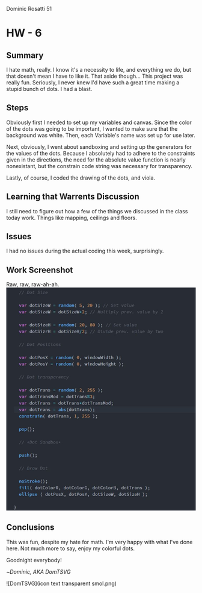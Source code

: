 Dominic Rosatti 51

# HW - 6

## Summary

I hate math, really. I know it's a necessity to life, and everything we do, but that doesn't mean I have to like it. That aside though... This project was really fun. Seriously, I never knew I'd have such a great time making a stupid bunch of dots. I had a blast.

## Steps

Obviously first I needed to set up my variables and canvas. Since the color of the dots was going to be important, I wanted to make sure that the background was white. Then, each Variable's name was set up for use later.

Next, obviously, I went about sandboxing and setting up the generators for the values of the dots. Because I absolutely had to adhere to the constraints given in the directions, the need for the absolute value function is nearly nonexistant, but the constrain code string was necessary for transparency.

Lastly, of course, I coded the drawing of the dots, and viola.

## Learning that Warrents Discussion

I still need to figure out how a few of the things we discussed in the class today work. Things like mapping, ceilings and floors.

## Issues

I had no issues during the actual coding this week, surprisingly.

 ## Work Screenshot

 Raw, raw, raw-ah-ah.
 ![The raw file. Oh yeah.](raw.jpg)

## Conclusions

This was fun, despite my hate for math. I'm very happy with what I've done here. Not much more to say, enjoy my colorful dots.

 Goodnight everybody!

 ~*Dominic, AKA DomTSVG*

 ![DomTSVG](icon text transparent smol.png)

